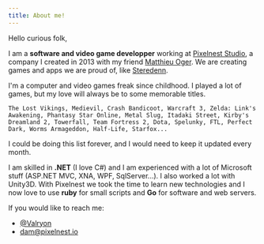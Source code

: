 ```yaml
---
title: About me!
---
```


Hello curious folk,

I am a **software and video game developper** working at <a class="pixelnest-logo" href="http://pixelnest.io">Pixelnest Studio</a>, a company I created in 2013 with my friend [Matthieu Oger](http://solarsailer.net). We are creating games and apps we are proud of, like [Steredenn](http://steredenn.pixelnest.io).

I'm a computer and video games freak since childhood. I played a lot of games, but my love will always be to some memorable titles.

```
The Lost Vikings, Medievil, Crash Bandicoot, Warcraft 3, Zelda: Link's Awakening, Phantasy Star Online, Metal Slug, Itadaki Street, Kirby's Dreamland 2, Towerfall, Team Fortress 2, Dota, Spelunky, FTL, Perfect Dark, Worms Armageddon, Half-Life, Starfox...
```

I could be doing this list forever, and I would need to keep it updated every month.

I am skilled in **.NET** (I love C#) and I am experienced with a lot of Microsoft stuff (ASP.NET MVC, XNA, WPF, SqlServer...). I also worked a lot with Unity3D. With Pixelnest we took the time to learn new technologies and I now love to use **ruby** for small scripts and **Go** for software and web servers.

If you would like to reach me:

- [@Valryon](http://twitter.com/Valryon)
- [dam@pixelnest.io](mailto:dam@pixelnest.io)
